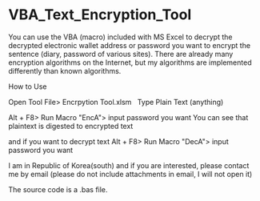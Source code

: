 # VBA_Text_Encryption_Tool
You can use the VBA (macro) included with MS Excel to decrypt the decrypted electronic wallet address or password you want to encrypt the sentence (diary, password of various sites). There are already many encryption algorithms on the Internet, but my algorithms are implemented differently than known algorithms.

How to Use

Open Tool File> Encrpytion Tool.xlsm
 
Type Plain Text (anything)

Alt + F8> Run Macro "EncA"> input password you want
You can see that plaintext is digested to encrypted text

and if you want to decrypt text
Alt + F8> Run Macro "DecA"> input password you want

I am in Republic of Korea(south) and if you are interested, please contact me by email (please do not include attachments in email, I will not open it)

The source code is a .bas file.
